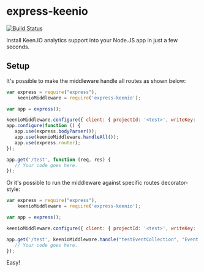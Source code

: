 express-keenio
==============

[![Build Status](https://travis-ci.org/sebinsua/express-keenio.png)](https://travis-ci.org/sebinsua/express-keenio)

Install Keen.IO analytics support into your Node.JS app in just a few seconds.

Setup
-----

It's possible to make the middleware handle all routes as shown below:

```javascript
var express = require("express"),
    keenioMiddleware = require('express-keenio');

var app = express();

keenioMiddleware.configure({ client: { projectId: '<test>', writeKey: '<test>'} });
app.configure(function () {
   app.use(express.bodyParser());
   app.use(keenioMiddleware.handleAll());
   app.use(express.router);
});

app.get('/test', function (req, res) {
   // Your code goes here.
});

```

Or it's possible to run the middleware against specific routes decorator-style:

```javascript
var express = require("express"),
    keenioMiddleware = require('express-keenio');

var app = express();

keenioMiddleware.configure({ client: { projectId: '<test>', writeKey: '<test>'} });

app.get('/test', keenioMiddleware.handle("testEventCollection", "Event added to collection"), function (req, res) {
   // Your code goes here.
});

```

Easy!
